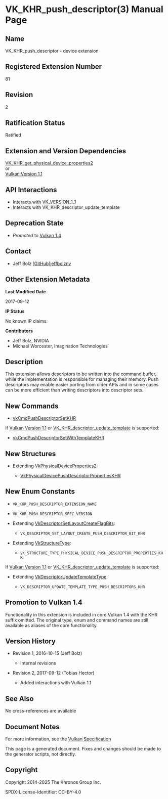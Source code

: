 # VK\_KHR\_push\_descriptor(3) Manual Page

## Name

VK\_KHR\_push\_descriptor - device extension



## [](#_registered_extension_number)Registered Extension Number

81

## [](#_revision)Revision

2

## [](#_ratification_status)Ratification Status

Ratified

## [](#_extension_and_version_dependencies)Extension and Version Dependencies

[VK\_KHR\_get\_physical\_device\_properties2](https://registry.khronos.org/vulkan/specs/latest/man/html/VK_KHR_get_physical_device_properties2.html)  
or  
[Vulkan Version 1.1](#versions-1.1)

## [](#_api_interactions)API Interactions

- Interacts with VK\_VERSION\_1\_1
- Interacts with VK\_KHR\_descriptor\_update\_template

## [](#_deprecation_state)Deprecation State

- *Promoted* to [Vulkan 1.4](https://registry.khronos.org/vulkan/specs/latest/html/vkspec.html#versions-1.4-promotions)

## [](#_contact)Contact

- Jeff Bolz [\[GitHub\]jeffbolznv](https://github.com/KhronosGroup/Vulkan-Docs/issues/new?body=%5BVK_KHR_push_descriptor%5D%20%40jeffbolznv%0A%2AHere%20describe%20the%20issue%20or%20question%20you%20have%20about%20the%20VK_KHR_push_descriptor%20extension%2A)

## [](#_other_extension_metadata)Other Extension Metadata

**Last Modified Date**

2017-09-12

**IP Status**

No known IP claims.

**Contributors**

- Jeff Bolz, NVIDIA
- Michael Worcester, Imagination Technologies

## [](#_description)Description

This extension allows descriptors to be written into the command buffer, while the implementation is responsible for managing their memory. Push descriptors may enable easier porting from older APIs and in some cases can be more efficient than writing descriptors into descriptor sets.

## [](#_new_commands)New Commands

- [vkCmdPushDescriptorSetKHR](https://registry.khronos.org/vulkan/specs/latest/man/html/vkCmdPushDescriptorSetKHR.html)

If [Vulkan Version 1.1](#versions-1.1) or [VK\_KHR\_descriptor\_update\_template](https://registry.khronos.org/vulkan/specs/latest/man/html/VK_KHR_descriptor_update_template.html) is supported:

- [vkCmdPushDescriptorSetWithTemplateKHR](https://registry.khronos.org/vulkan/specs/latest/man/html/vkCmdPushDescriptorSetWithTemplateKHR.html)

## [](#_new_structures)New Structures

- Extending [VkPhysicalDeviceProperties2](https://registry.khronos.org/vulkan/specs/latest/man/html/VkPhysicalDeviceProperties2.html):
  
  - [VkPhysicalDevicePushDescriptorPropertiesKHR](https://registry.khronos.org/vulkan/specs/latest/man/html/VkPhysicalDevicePushDescriptorPropertiesKHR.html)

## [](#_new_enum_constants)New Enum Constants

- `VK_KHR_PUSH_DESCRIPTOR_EXTENSION_NAME`
- `VK_KHR_PUSH_DESCRIPTOR_SPEC_VERSION`
- Extending [VkDescriptorSetLayoutCreateFlagBits](https://registry.khronos.org/vulkan/specs/latest/man/html/VkDescriptorSetLayoutCreateFlagBits.html):
  
  - `VK_DESCRIPTOR_SET_LAYOUT_CREATE_PUSH_DESCRIPTOR_BIT_KHR`
- Extending [VkStructureType](https://registry.khronos.org/vulkan/specs/latest/man/html/VkStructureType.html):
  
  - `VK_STRUCTURE_TYPE_PHYSICAL_DEVICE_PUSH_DESCRIPTOR_PROPERTIES_KHR`

If [Vulkan Version 1.1](#versions-1.1) or [VK\_KHR\_descriptor\_update\_template](https://registry.khronos.org/vulkan/specs/latest/man/html/VK_KHR_descriptor_update_template.html) is supported:

- Extending [VkDescriptorUpdateTemplateType](https://registry.khronos.org/vulkan/specs/latest/man/html/VkDescriptorUpdateTemplateType.html):
  
  - `VK_DESCRIPTOR_UPDATE_TEMPLATE_TYPE_PUSH_DESCRIPTORS_KHR`

## [](#_promotion_to_vulkan_1_4)Promotion to Vulkan 1.4

Functionality in this extension is included in core Vulkan 1.4 with the KHR suffix omitted. The original type, enum and command names are still available as aliases of the core functionality.

## [](#_version_history)Version History

- Revision 1, 2016-10-15 (Jeff Bolz)
  
  - Internal revisions
- Revision 2, 2017-09-12 (Tobias Hector)
  
  - Added interactions with Vulkan 1.1

## [](#_see_also)See Also

No cross-references are available

## [](#_document_notes)Document Notes

For more information, see the [Vulkan Specification](https://registry.khronos.org/vulkan/specs/latest/html/vkspec.html#VK_KHR_push_descriptor)

This page is a generated document. Fixes and changes should be made to the generator scripts, not directly.

## [](#_copyright)Copyright

Copyright 2014-2025 The Khronos Group Inc.

SPDX-License-Identifier: CC-BY-4.0